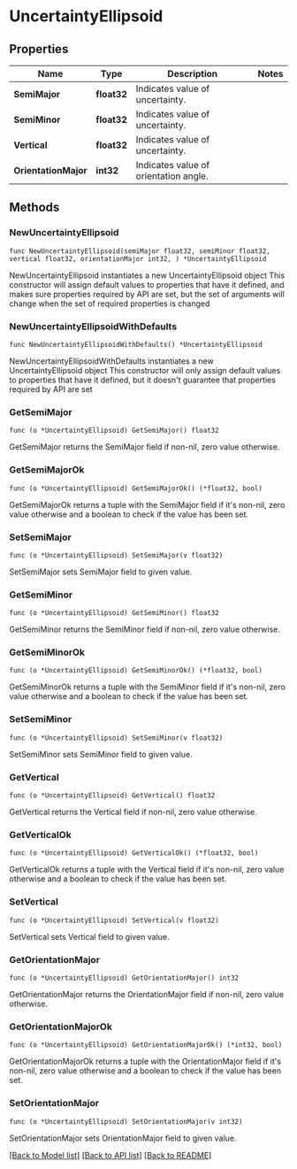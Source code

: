 # UncertaintyEllipsoid

## Properties

Name | Type | Description | Notes
------------ | ------------- | ------------- | -------------
**SemiMajor** | **float32** | Indicates value of uncertainty. | 
**SemiMinor** | **float32** | Indicates value of uncertainty. | 
**Vertical** | **float32** | Indicates value of uncertainty. | 
**OrientationMajor** | **int32** | Indicates value of orientation angle. | 

## Methods

### NewUncertaintyEllipsoid

`func NewUncertaintyEllipsoid(semiMajor float32, semiMinor float32, vertical float32, orientationMajor int32, ) *UncertaintyEllipsoid`

NewUncertaintyEllipsoid instantiates a new UncertaintyEllipsoid object
This constructor will assign default values to properties that have it defined,
and makes sure properties required by API are set, but the set of arguments
will change when the set of required properties is changed

### NewUncertaintyEllipsoidWithDefaults

`func NewUncertaintyEllipsoidWithDefaults() *UncertaintyEllipsoid`

NewUncertaintyEllipsoidWithDefaults instantiates a new UncertaintyEllipsoid object
This constructor will only assign default values to properties that have it defined,
but it doesn't guarantee that properties required by API are set

### GetSemiMajor

`func (o *UncertaintyEllipsoid) GetSemiMajor() float32`

GetSemiMajor returns the SemiMajor field if non-nil, zero value otherwise.

### GetSemiMajorOk

`func (o *UncertaintyEllipsoid) GetSemiMajorOk() (*float32, bool)`

GetSemiMajorOk returns a tuple with the SemiMajor field if it's non-nil, zero value otherwise
and a boolean to check if the value has been set.

### SetSemiMajor

`func (o *UncertaintyEllipsoid) SetSemiMajor(v float32)`

SetSemiMajor sets SemiMajor field to given value.


### GetSemiMinor

`func (o *UncertaintyEllipsoid) GetSemiMinor() float32`

GetSemiMinor returns the SemiMinor field if non-nil, zero value otherwise.

### GetSemiMinorOk

`func (o *UncertaintyEllipsoid) GetSemiMinorOk() (*float32, bool)`

GetSemiMinorOk returns a tuple with the SemiMinor field if it's non-nil, zero value otherwise
and a boolean to check if the value has been set.

### SetSemiMinor

`func (o *UncertaintyEllipsoid) SetSemiMinor(v float32)`

SetSemiMinor sets SemiMinor field to given value.


### GetVertical

`func (o *UncertaintyEllipsoid) GetVertical() float32`

GetVertical returns the Vertical field if non-nil, zero value otherwise.

### GetVerticalOk

`func (o *UncertaintyEllipsoid) GetVerticalOk() (*float32, bool)`

GetVerticalOk returns a tuple with the Vertical field if it's non-nil, zero value otherwise
and a boolean to check if the value has been set.

### SetVertical

`func (o *UncertaintyEllipsoid) SetVertical(v float32)`

SetVertical sets Vertical field to given value.


### GetOrientationMajor

`func (o *UncertaintyEllipsoid) GetOrientationMajor() int32`

GetOrientationMajor returns the OrientationMajor field if non-nil, zero value otherwise.

### GetOrientationMajorOk

`func (o *UncertaintyEllipsoid) GetOrientationMajorOk() (*int32, bool)`

GetOrientationMajorOk returns a tuple with the OrientationMajor field if it's non-nil, zero value otherwise
and a boolean to check if the value has been set.

### SetOrientationMajor

`func (o *UncertaintyEllipsoid) SetOrientationMajor(v int32)`

SetOrientationMajor sets OrientationMajor field to given value.



[[Back to Model list]](../README.md#documentation-for-models) [[Back to API list]](../README.md#documentation-for-api-endpoints) [[Back to README]](../README.md)


